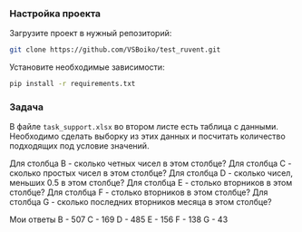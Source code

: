 ### Настройка проекта
Загрузите проект в нужный репозиторий:

```bash
git clone https://github.com/VSBoiko/test_ruvent.git
```

Установите необходимые зависимости:

```bash
pip install -r requirements.txt
```

### Задача
В файле `task_support.xlsx` во втором листе есть таблица с данными. 
Необходимо сделать выборку из этих данных и посчитать
количество подходящих под условие значений.

Для столбца B - cколько четных чисел в этом столбце?
Для столбца C - cколько простых чисел в этом столбце?
Для столбца D - cколько чисел, меньших 0.5 в этом столбце?
Для столбца E - cтолько вторников в этом столбце?
Для столбца F - cтолько вторников в этом столбце?
Для столбца G - cколько последних вторников месяца в этом столбце?


Мои ответы
B - 507 
C - 169
D - 485
E - 156
F - 138
G - 43

